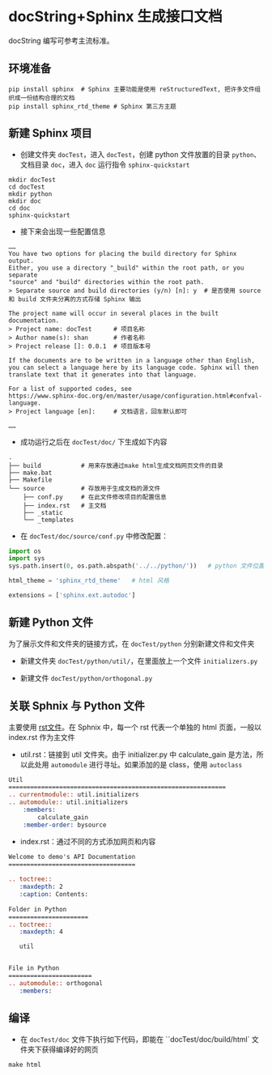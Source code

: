 # docString+Sphinx 生成接口文档

docString 编写可参考主流标准。



## 环境准备

```shell
pip install sphinx  # Sphinx 主要功能是使用 reStructuredText, 把许多文件组织成一份结构合理的文档
pip install sphinx_rtd_theme # Sphinx 第三方主题
```



## 新建 Sphinx 项目

- 创建文件夹 `docTest`，进入 `docTest`，创建 python 文件放置的目录 `python`、文档目录 `doc`，进入 `doc` 运行指令 `sphinx-quickstart`

```shell
mkdir docTest
cd docTest
mkdir python
mkdir doc
cd doc
sphinx-quickstart
```

- 接下来会出现一些配置信息

```shell
……
You have two options for placing the build directory for Sphinx output.
Either, you use a directory "_build" within the root path, or you separate
"source" and "build" directories within the root path.
> Separate source and build directories (y/n) [n]: y  # 是否使用 source 和 build 文件夹分离的方式存储 Sphinx 输出

The project name will occur in several places in the built documentation.
> Project name: docTest      # 项目名称
> Author name(s): shan       # 作者名称
> Project release []: 0.0.1  # 项目版本号

If the documents are to be written in a language other than English,
you can select a language here by its language code. Sphinx will then
translate text that it generates into that language.

For a list of supported codes, see
https://www.sphinx-doc.org/en/master/usage/configuration.html#confval-language.
> Project language [en]:     # 文档语言，回车默认即可

……
```

- 成功运行之后在 `docTest/doc/` 下生成如下内容

```shell
.
├── build           # 用来存放通过make html生成文档网页文件的目录
├── make.bat
├── Makefile
└── source          # 存放用于生成文档的源文件
    ├── conf.py     # 在此文件修改项目的配置信息
    ├── index.rst   # 主文档
    ├── _static
    └── _templates
```

- 在 `docTest/doc/source/conf.py` 中修改配置：

```python
import os
import sys
sys.path.insert(0, os.path.abspath('../../python/'))   # python 文件位置，确保python源代码所在的包在系统路径中可以找到

html_theme = 'sphinx_rtd_theme'   # html 风格

extensions = ['sphinx.ext.autodoc']  
```



## 新建 Python 文件

为了展示文件和文件夹的链接方式，在 `docTest/python` 分别新建文件和文件夹

- 新建文件夹 `docTest/python/util/`，在里面放上一个文件 `initializers.py`

- 新建文件 `docTest/python/orthogonal.py`



## 关联 Sphnix 与 Python 文件

主要使用 [rst文件](https://www.sphinx-doc.org/en/master/usage/restructuredtext/basics.html)。在 Sphnix 中，每一个 rst 代表一个单独的 html 页面，一般以 index.rst 作为主文件

- util.rst：链接到 util 文件夹。由于 initializer.py 中 calculate_gain 是方法，所以此处用 `automodule` 进行寻址。如果添加的是 class，使用 `autoclass`

```rst
Util
============================================================
.. currentmodule:: util.initializers
.. automodule:: util.initializers
    :members: 
        calculate_gain
    :member-order: bysource
```

- index.rst：通过不同的方式添加网页和内容

```rst
Welcome to demo's API Documentation
===================================
 
.. toctree::
   :maxdepth: 2
   :caption: Contents:
 
Folder in Python
======================
.. toctree::
   :maxdepth: 4

   util


File in Python
=======================
.. automodule:: orthogonal
   :members:

```



## 编译

- 在 `docTest/doc` 文件下执行如下代码，即能在 ``docTest/doc/build/html` 文件夹下获得编译好的网页

```shell
make html
```

